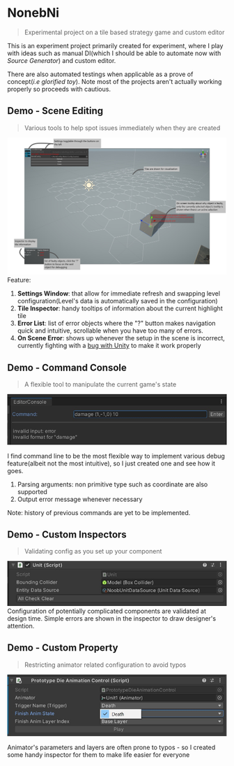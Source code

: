 ﻿# NonebNi
> Experimental project on a tile based strategy game and custom editor

This is an experiment project primarily created for experiment, where I play with ideas such as manual DI(which I should be able to automate now with _Source Generator_) and custom editor.

There are also automated testings when applicable as a prove of concept(_i.e glorified toy_). Note most of the projects aren't actually working properly so proceeds with cautious.

## Demo - Scene Editing
> Various tools to help spot issues immediately when they are created

![](./ReadMe/scene-demo.png)
Feature:
1. **Settings Window**:  that allow for immediate refresh and swapping level configuration(Level's data is automatically saved in the configuration)
2. **Tile Inspector**: handy tooltips of information about the current highlight tile
3. **Error List**: list of error objects where the "?" button makes navigation quick and intuitive, scrollable when you have too many of errors.
4. **On Scene Error**: shows up whenever the setup in the scene is incorrect, currently fighting with a [bug with Unity](https://issuetracker.unity3d.com/issues/hot-control-changes-when-drawing-a-button-using-guilayout) to make it work properly

## Demo - Command Console
> A flexible tool to manipulate the current game's state

![](./ReadMe/command-line-demo.jpg)

I find command line to be the most flexible way to implement various debug feature(albeit not the most intuitive), so I just created one and see how it goes.
1. Parsing arguments: non primitive type such as coordinate are also supported
2. Output error message whenever necessary

Note: history of previous commands are yet to be implemented.

## Demo - Custom Inspectors
> Validating config as you set up your component

![](./ReadMe/object-config-validation.jpg)
Configuration of potentially complicated components are validated at design time. Simple errors are shown in the inspector to draw designer's attention.

## Demo - Custom Property
> Restricting animator related configuration to avoid typos 

![](./ReadMe/input-restricted-inspector.jpg)

Animator's parameters and layers are often prone to typos - so I created some handy inspector for them to make life easier for everyone

